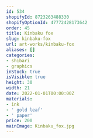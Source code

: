 ```yaml
---
id: 534
shopifyId: 8723263488330
shopifyOptionId: 47772428173642
order: 45
title: Kinbaku fox
slug: kinbaku-fox
url: art-works/kinbaku-fox
aliases: []
categories:
- shibari
- graphics
inStock: true
isVisible: true
height: 30
width: 21
date: 2022-01-01T00:00:00Z
materials:
- ink
- ' gold leaf'
- ' paper'
price: 200
mainImage: Kinbaku_fox.jpg
---
```


